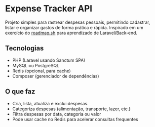# Expense Tracker API

Projeto simples para rastrear despesas pessoais, permitindo cadastrar, listar e organizar gastos de forma prática e rápida. Inspirado em um exercício do [roadmap.sh](https://roadmap.sh/projects/expense-tracker-api) para aprendizado de Laravel/Back-end.

## Tecnologias

* PHP (Laravel usando Sanctum SPA)
* MySQL ou PostgreSQL
* Redis (opcional, para cache)
* Composer (gerenciador de dependências)

## O que faz

* Cria, lista, atualiza e exclui despesas
* Categoriza despesas (alimentação, transporte, lazer, etc.)
* Filtra despesas por data, categoria ou valor
* Pode usar cache no Redis para acelerar consultas frequentes

<!-- ## Como usar

Clone o projeto:

```bash
git clone https://github.com/seu-usuario/expense-tracker-api.git
cd expense-tracker-api
```

Rota para criar uma despesa:

```
POST http://localhost:8000/api/expenses
Authorization: Bearer {token}
Content-Type: application/json
```

Exemplo de payload:

```json
{
  "title": "Supermercado",
  "amount": 150.75,
  "category": "Alimentação",
  "date": "2025-08-22"
}
```

Rota para listar despesas:

```
GET http://localhost:8000/api/expenses
Authorization: Bearer {token}
``` -->

